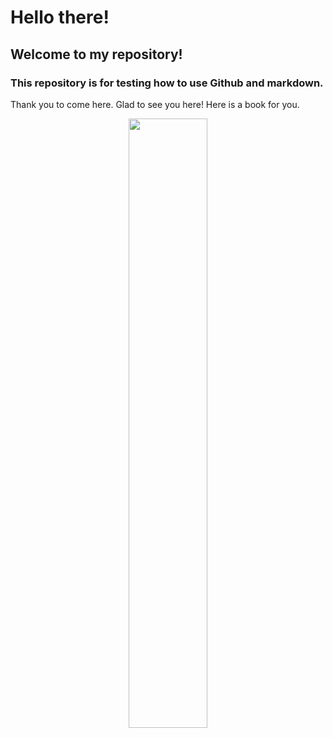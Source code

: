 
# Hello there! #
## Welcome to my repository! ## 
### This repository is for testing how to use Github and markdown. ###
Thank you to come here. Glad to see you here! Here is a book for you.

<p align="center">
  <img width="50%" height="50%" src="https://github.com/ninnart-fuengfusin/test/blob/master/book.jpeg">
</p>

